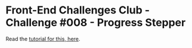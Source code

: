 # Front-End Challenges Club - Challenge #008 - Progress Stepper

Read the [tutorial for this, here](https://piccalil.li/tutorial/solution-008-progress-stepper/).
